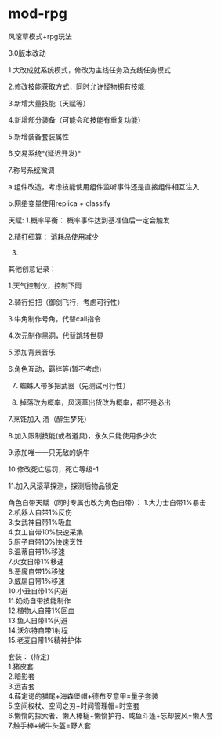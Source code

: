 # mod-rpg
风滚草模式+rpg玩法

3.0版本改动

1.大改成就系统模式，修改为主线任务及支线任务模式 

2.修改技能获取方式，同时允许怪物拥有技能 

3.新增大量技能（天赋等） 

4.新增部分装备（可能会和技能有重复功能） 

5.新增装备套装属性 

6.交易系统*(延迟开发)* 

7.称号系统微调 

a.组件改造，考虑技能使用组件监听事件还是直接组件相互注入 

b.网络变量使用replica + classify 


天赋:
1.概率平衡： 概率事件达到基准值后一定会触发 

2.精打细算： 消耗品使用减少 

3.


其他创意记录： 

1.天气控制仪，控制下雨 

2.骑行扫把（御剑飞行，考虑可行性） 

3.牛角制作号角，代替call指令 

4.次元制作黑洞，代替跳转世界  

5.添加背景音乐 

6.角色互动，羁绊等(暂不考虑) 

7. 蜘蛛人带多把武器（先测试可行性） 

8. 掉落改为概率，风滚草出货改为概率，都不是必出 

7.烹饪加入 酒（醉生梦死） 

8.加入限制技能(或者道具)，永久只能使用多少次 

9.添加唯一一只无敌的蜗牛 

10.修改死亡惩罚，死亡等级-1 

11.加入风滚草探测，探测后物品锁定 

角色自带天赋（同时专属也改为角色自带）： 
1.大力士自带1%暴击 <br/>
2.机器人自带1%反伤 <br/>
3.女武神自带1%吸血 <br/>
4.女工自带10%快速采集 <br/>
5.厨子自带10%快速烹饪 <br/>
6.温蒂自带1%移速 <br/>
7.火女自带1%移速 <br/>
8.恶魔自带1%移速 <br/>
9.威屌自带1%移速 <br/>
10.小丑自带1%闪避 <br/>
11.奶奶自带技能制作 <br/>
12.植物人自带1%回血 <br/>
13.鱼人自带1%闪避 <br/>
14.沃尔特自带1射程 <br/>
15.老麦自带1%精神护体 <br/>


套装： (待定) <br/>
1.猪皮套 <br/>
2.暗影套 <br/>
3.远古套 <br/>
4.薛定谔的猫尾+海森堡帽+德布罗意甲=量子套装 <br/>
5.空间权杖、空间之刃+时间管理帽=时空套 <br/>
6.懒惰的探索者、懒人棒槌+懒惰护符、咸鱼斗篷+忘却披风=懒人套 <br/>
7.触手棒+蜗牛头盔=野人套 <br/>
